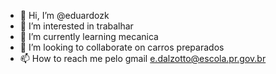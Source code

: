 - 👋 Hi, I’m @eduardozk
- 👀 I’m interested in trabalhar
- 🌱 I’m currently learning mecanica
- 💞️ I’m looking to collaborate on carros preparados
- 📫 How to reach me pelo gmail e.dalzotto@escola.pr.gov.br

<!---
eduardozk/eduardozk is a ✨ special ✨ repository because its `README.md` (this file) appears on your GitHub profile.
You can click the Preview link to take a look at your changes.
--->
